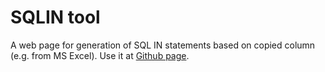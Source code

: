 # SQLIN tool
A web page for generation of SQL IN statements based on copied column (e.g. from MS Excel).
Use it at [Github page](https://wast.github.io/SQLIN/).

